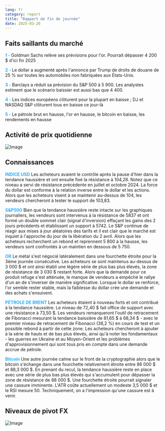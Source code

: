 ```yaml
---
lang: fr
category: report
title: "Rapport de fin de journée"
date: 2025-03-26
---
```



<h2>Faits saillants du marché</h2>
<strong style="color: #2caef7;">1 - </strong> Goldman Sachs relève ses prévisions pour l'or. Pourrait dépasser 4 200 $ d'ici fin 2025

<strong style="color: #2caef7;">2 - </strong> Le dollar a augmenté après l'annonce par Trump de droits de douane de 25 % sur toutes les automobiles non fabriquées aux États-Unis.

<strong style="color: #2caef7;">3 - </strong> Barclays a réduit sa prévision du S&P 500 à 5 900. Les analystes estiment que le scénario baissier est aussi bas que 4 400.

<strong style="color: #2caef7;">4 - </strong> Les indices européens clôturent pour la plupart en baisse ; DJ et NASDAQ S&P clôturent tous en baisse ce jour-là

<strong style="color: #2caef7;">5 - </strong> Le pétrole brut en hausse, l'or en hausse, le bitcoin en baisse, les rendements en hausse



<h2>Activité de prix quotidienne</h2>
<img src="https://markleighedu.github.io/img/Mar-2025/26-Mar-2025/price.jpg" alt="Image"/>

<h2>Connaissances</h2>
<strong style="color: #2caef7;">INDICE USD</strong> Les acheteurs avaient le contrôle après la pause d'hier dans la tendance haussière et ont ensuite fixé la résistance à 104,28. Notez que ce niveau a servi de résistance précédente en juillet et octobre 2024. La force du dollar est conforme à la relation inverse entre le dollar et les actions. Alors que les acheteurs visent à se maintenir au-dessus de 104, les vendeurs chercheront à tester le support de 103,83. 

<strong style="color: #2caef7;">S&P500</strong> Bien que la tendance haussière reste intacte sur les graphiques journaliers, les vendeurs sont intervenus à la résistance de 5837 et ont formé un double sommet clair (signal d'inversion) effaçant les gains des 2 jours précédents et établissant un support à 5742. Le S&P continue de réagir aux mises à jour aléatoires des tarifs et il est clair que le marché est inquiet à l'approche du jour de la libération du 2 avril. Alors que les acheteurs recherchent un rebond et reprennent 5 800 à la hausse, les vendeurs sont confrontés à un maintien en dessous de 5 750.  

<strong style="color: #2caef7;">OR</strong> Le métal s'est négocié latéralement dans une fourchette étroite pour la 3ème journée consécutive. Les acheteurs se sont maintenus au-dessus de 3 000 $ et ont ainsi établi une légère série de plus bas plus élevés, la zone de résistance de 3 030 $ restant forte. Alors que la demande pour ce produit refuge s'est atténuée, le manque de vendeurs a empêché le rallye d'un an de s'inverser de manière significative. Lorsque le dollar se renforce, l'or semble rester stable, mais la faiblesse du dollar crée une demande et des achats s'ensuivent.

<strong style="color: #2caef7;">PÉTROLE DE BRENT</strong> Les acheteurs étaient à nouveau forts et ont contribué à la tendance haussière. Le niveau de 72,40 $ fait office de support avec une résistance à 73,50 $. Les vendeurs remarqueront l'outil de retracement de Fibonacci mesurant la tendance baissière de 81,65 $ à 68,34 $ - avec le premier niveau de retracement de Fibonacci (38,2 %) en cours de test et un possible rebond à partir de cette zone. Les acheteurs chercheront à ajouter à la série de hauts et de bas plus élevés, ainsi qu'à noter les fondamentaux - les guerres en Ukraine et au Moyen-Orient et les problèmes d'approvisionnement qui sont tous pris en compte dans une demande accrue de pétrole.

<strong style="color: #2caef7;">Bitcoin</strong> Une autre journée calme sur le front de la cryptographie alors que le bitcoin s'échange dans une fourchette relativement étroite entre 86 000 $ et 88,3 000 $. En prenant du recul, la tendance haussière reste en place avec une série de plus bas plus élevés qui s'accumulent pour dépasser la zone de résistance de 88 000 $. Une fourchette étroite pourrait signaler une cassure imminente. L'ATR coûte actuellement un modeste 3,5 000 $ et le RSI mesure 50. Techniquement, on a l'impression qu'une cassure est à venir.



<h2>Niveaux de pivot FX</h2>
<img src="https://markleighedu.github.io/img/Mar-2025/26-Mar-2025/pivot.jpg" alt="Image"/>